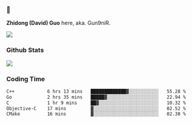 ### 👋 

**Zhidong (David) Guo** here, aka. Gun9niR.

![](https://komarev.com/ghpvc/?username=Gun9niR&label=Total+Views)

### Github Stats

<img src="https://github-readme-stats.vercel.app/api?username=Gun9niR&count_private=true&show_icons=true&theme=vue-dark&hide_title=true">

### Coding Time

<!--START_SECTION:waka-->

```txt
C++            6 hrs 13 mins   █████████████▓░░░░░░░░░░░   55.28 %
Go             2 hrs 35 mins   █████▓░░░░░░░░░░░░░░░░░░░   22.94 %
C              1 hr 9 mins     ██▓░░░░░░░░░░░░░░░░░░░░░░   10.32 %
Objective-C    17 mins         ▓░░░░░░░░░░░░░░░░░░░░░░░░   02.52 %
CMake          16 mins         ▓░░░░░░░░░░░░░░░░░░░░░░░░   02.38 %
```

<!--END_SECTION:waka-->
